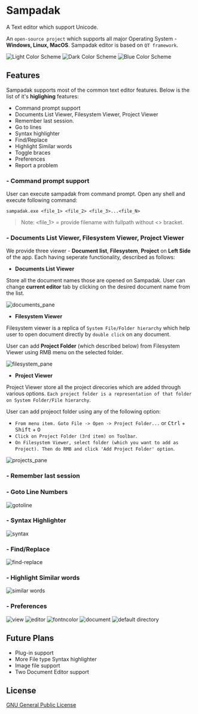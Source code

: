# Sampadak
A Text editor which support Unicode.

An `open-source project` which supports all major Operating System - **Windows, Linux, MacOS**.
Sampadak editor is based on `QT framework`.

![Light Color Scheme](https://user-images.githubusercontent.com/13361448/46593423-7f7eb080-cae9-11e8-8a21-0443bdfa6544.png)
![Dark Color Scheme](https://user-images.githubusercontent.com/13361448/46593429-8b6a7280-cae9-11e8-9b85-3e50135e4ce0.png)
![Blue Color Scheme](https://user-images.githubusercontent.com/13361448/46593433-958c7100-cae9-11e8-855e-23a2ba7fbf97.png)

## Features
Sampadak supports most of the common text editor features. Below is the list of it's **higlighing** features:

- Command prompt support
- Documents List Viewer, Filesystem Viewer, Project Viewer
- Remember last session.
- Go to lines
- Syntax highlighter
- Find/Replace
- Highlight Similar words
- Toggle braces
- Preferences
- Report a problem

### - Command prompt support

User can execute sampadak from command prompt. Open any shell and execute following command:
```
sampadak.exe <file_1> <file_2> <file_3>...<file_N>
```

> Note: <file_1> = provide filename with fullpath without <> bracket.

### - Documents List Viewer, Filesystem Viewer, Project Viewer
We provide three viewer - **Document list**, **Filesystem**, **Project** on **Left Side** of the app. Each having seperate functionality, described as follows:

- **Documents List Viewer**

Store all the document names those are opened on Sampadak. User can change **current editor** tab by clicking on the desired document name from the list.

![documents_pane](https://user-images.githubusercontent.com/13361448/46593064-0598f800-cae6-11e8-9e8a-e6718eb45e4f.png)

- **Filesystem Viewer**

Filesystem viewer is a replica of `System File/Folder hierarchy` which help user to open document directly by `double click` on any document. 

User can add **Project Folder** (which described below) from Filesystem Viewer using RMB menu on the selected folder.

![filesystem_pane](https://user-images.githubusercontent.com/13361448/46593069-1cd7e580-cae6-11e8-86c5-ede36302f273.png)

- **Project Viewer**

Project Viewer store all the project direcories which are added through various options. `Each project folder is a representation of that folder on System Folder/File hierarchy`.

User can add projeoct folder using any of the following option:
- `From menu item. Goto File -> Open -> Project Folder...` or <kbd>Ctrl</kbd> + <kbd>Shift</kbd> + <kbd>O</kbd>
- `Click on Project Folder (3rd item) on Toolbar`.
- `On Filesystem Viewer, select folder (which you want to add as Project). Then do RMB and click 'Add Project Folder' option`.

![projects_pane](https://user-images.githubusercontent.com/13361448/46593074-35e09680-cae6-11e8-9623-88ab3192226e.png)

### - Remember last session

### - Goto Line Numbers

![gotoline](https://user-images.githubusercontent.com/13361448/46593088-66283500-cae6-11e8-9121-4168a19a803c.png)

### - Syntax Highlighter

![syntax](https://user-images.githubusercontent.com/13361448/46593095-8526c700-cae6-11e8-8aa6-91f3030a5a84.png)

### - Find/Replace

![find-replace](https://user-images.githubusercontent.com/13361448/46593184-7a206680-cae7-11e8-9388-31ce79fb315a.png)

### - Highlight Similar words

![similar words](https://user-images.githubusercontent.com/13361448/46593205-9d4b1600-cae7-11e8-86a4-66b773a1a6f6.png)

### - Preferences
![view](https://user-images.githubusercontent.com/13361448/46593238-e1d6b180-cae7-11e8-914c-d9fe44adeb2a.png)
![editor](https://user-images.githubusercontent.com/13361448/46593243-f0bd6400-cae7-11e8-89e6-42654672d82c.png)
![fontncolor](https://user-images.githubusercontent.com/13361448/46593247-003cad00-cae8-11e8-96f1-ea1062d14f04.png)
![document](https://user-images.githubusercontent.com/13361448/46593253-0c286f00-cae8-11e8-8647-2a8ba40ae798.png)
![default directory](https://user-images.githubusercontent.com/13361448/46593258-15b1d700-cae8-11e8-99c3-0292ca012719.png)


## Future Plans

- Plug-in support
- More File type Syntax highlighter
- Image file support
- Two Document Editor support

## License
[GNU General Public License](https://opensource.org/licenses/GPL-3.0)
